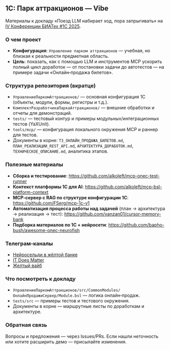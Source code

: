 ## 1С: Парк аттракционов — Vibe

Материалы к докладу «Поезд LLM набирает ход, пора запрыгивать» на [IV Конференции БИАТех #1C 2025](https://konf2025.bia-tech.ru/).

### О чем проект
- **Конфигурация**: `Управление парком аттракционов` — учебная, но близкая к реальности предметная область.
- **Цель**: показать, как с помощью LLM и инструментов MCP ускорить полный цикл доработок — от постановки задачи до автотестов — на примере задачи «Онлайн‑продажа билетов».

### Структура репозитория (вкратце)
- `УправлениеПаркомАттракционов/` — основная конфигурация 1С (объекты, модули, формы, регистры и т.д.).
- `КомплектРазработчикаПаркаАттракционов/` — внешние обработки и отчеты для демонстраций.
- `tests/` — тестовый контур и примеры модульных/интеграционных тестов (YaXUnit).
- `tools/mcp/` — конфигурация локального окружения MCP и раннер для тестов.
- Документы в корне: `ТЗ_ОНЛАЙН_ПРОДАЖА_БИЛЕТОВ.md`, `ПЛАН_РЕАЛИЗАЦИИ_REST_API.md`, `АРХИТЕКТУРА_ДОРАБОТОК.md`, `ТЕХНИЧЕСКОЕ_ОПИСАНИЕ.md`, аналитика этапов.

### Полезные материалы
- **Сборка и тестирование**: https://github.com/alkoleft/mcp-onec-test-runner
- **Контекст платформы 1С для AI**: https://github.com/alkoleft/mcp-bsl-platform-context
- **MCP‑сервер с RAG по структуре конфигурации 1С**: https://github.com/FSerg/mcp-1c-v1
- **Автоматизация процесса работы над задачей** (план → архитектура → реализация → тест): https://github.com/vanzan01/cursor-memory-bank
- **Подборка материалов по 1С + нейросети**: https://github.com/bapho-bush/awesome-onec-neurofish

### Телеграм‑каналы
- [Нейросельди в жёлтой банке](https://t.me/onec_neurofish)
- [IT Does Matter](https://t.me/comol_it_does_matter)
- [Желтый вайб](https://t.me/yellow_ai_vibe)

### Что посмотреть к докладу
- `УправлениеПаркомАттракционов/src/CommonModules/ОнлайнПродажиСервер/Module.bsl` — логика онлайн‑продаж.
- `tests/src` — примеры тестов и тестового окружения.
- Документы в корне — маршрутные листы по доработкам и архитектуре.

### Обратная связь
Вопросы и предложения — через Issues/PRs. Если нашли неточность или хотите расширить демо — присылайте изменения.


